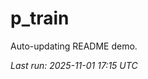 # p_train

Auto-updating README demo.

<!--START_SECTION:status-->
_Last run: 2025-11-01 17:15 UTC_
<!--END_SECTION:status-->




















































































































































































































































































































































































































































































































































































































































































































































































































































































































































































































































































































































































































































































































































































































































































































































































































































































































